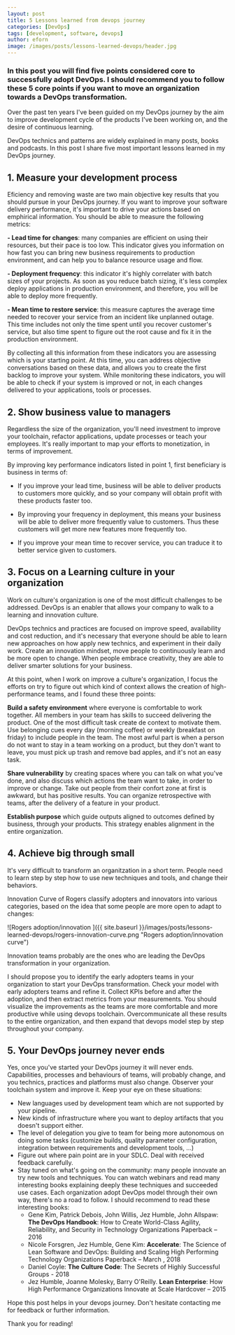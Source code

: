 ```yaml
---
layout: post
title: 5 Lessons learned from devops journey
categories: [DevOps]
tags: [development, software, devops]
author: eforn
image: /images/posts/lessons-learned-devops/header.jpg
---
```


### In this post you will find five points considered core to successfully adopt DevOps. I should recommend you to follow these 5 core points if you want to move an organization towards a DevOps transformation.

Over the past ten years I've been guided on my DevOps journey by the aim to improve development cycle of the products I've been working on, and the desire of continuous learning.

DevOps technics and patterns are widely explained in many posts, books and podcasts. In this post I share five most important lessons learned in my DevOps journey.

## 1. Measure your development process

Eficiency and removing waste are two main objective key results that you should pursue in your DevOps journey. If you want to improve your software delivery performance, it's important to drive your actions based on emphirical information. You should be able to measure the following metrics:

   **- Lead time for changes**: many companies are efficient on using their resources, but their pace is too low. This indicator gives you information on how fast you can bring new business requirements to production environment, and can help you to balance resource usage and flow.

   **- Deployment frequency**: this indicator it's highly correlater with batch sizes of your projects. As soon as you reduce batch sizing, it's less complex deploy applications in production environment, and therefore, you will be able to deploy more frequently.

   **- Mean time to restore service**: this measure captures the average time needed to recover your service from an incident like unplanned outage. This  time includes not only the time spent until you recover customer's service, but also time spent to figure out the root cause and fix it in the production environment.

By collecting all this information from these indicators you are assessing which is your starting point. At this time, you can address objective conversations based on these data, and allows you to create the first backlog to improve your system. While monitoring these indicators, you will be able to check if your system is improved or not, in each changes delivered to your applications, tools or processes.

## 2. Show business value to managers

Regardless the size of the organization, you'll need investment to improve your toolchain, refactor applications, update processes or teach your employees. It's really important to map your efforts to monetization, in terms of improvement.

By improving key performance indicators listed in point 1, first beneficiary is business in terms of:

- If you improve your lead time, business will be able to deliver products to customers more quickly, and so your company will obtain profit with these products faster too.

- By improving your frequency in deployment, this means your business will be able to deliver more frequently value to customers. Thus these customers will get more new features more frequently too.

- If you improve your mean time to recover service, you can traduce it to better service given to customers.

## 3. Focus on a Learning culture in your organization

Work on culture's organization is one of the most difficult challenges to be addressed. DevOps is an enabler that allows your company to walk to a learning and innovation culture.

DevOps technics and practices are focused on improve speed, availability and cost reduction, and it's necessary that everyone should be able to learn new approaches on how apply new technics, and experiment in their daily work. Create an innovation mindset, move people to continuously learn and be more open to change. When people embrace creativity, they are able to deliver smarter solutions for your business.

At this point, when I work on improve a culture's organization, I focus the efforts on try to figure out which kind of context allows the creation of high-performance teams, and I found these three points:

**Build a safety environment** where everyone is comfortable to work together. All members in your team has skills to succeed delivering the product. One of the most difficult task create de context to motivate them. Use belonging cues every day (morning coffee) or weekly (breakfast on friday)  to include people in the team. The most awful part is when a person do not want to stay in a team working on a product, but they don't want to leave, you must pick up trash and remove bad apples, and it's not an easy task.

**Share vulnerability** by creating spaces where you can talk on what you've done, and also discuss which actions the team want to take, in order to improve or change. Take out people from their confort zone at first is awkward, but has positive results. You can organize retrospective with teams, after the delivery of a feature in your product.

**Establish purpose** which guide outputs aligned to outcomes defined by business, through your products. This strategy enables alignment in the entire organization.

## 4. Achieve big through small

It's very difficult to transform an organitzation in a short term. People need to learn step by step how to use new techniques and tools, and change their behaviors.

Innovation Curve of Rogers classify adopters and innovators into various categories, based on the idea that some people are more open to adapt to changes:

![Rogers adoption/innovation ]({{ site.baseurl }}/images/posts/lessons-learned-devops/rogers-innovation-curve.png "Rogers adoption/innovation curve")

Innovation teams probably are the ones who are leading the DevOps transformation in your organization.

I should propose you to identify the early adopters teams in your organization to start your DevOps transformation. Check your model with early adopters teams and refine it.  Collect KPIs before and after the adoption, and then extract metrics from your measurements. You should visualize the improvements as the teams are more comfortable and more productive while using devops toolchain. Overcommunicate all these results to the entire organization, and then expand that devops model step by step throughout your company. 

## 5. Your DevOps journey never ends

Yes, once you've started your DevOps journey it will never ends. Capabilities, processes and behaviours of teams, will probably change, and you technics, practices and platforms must also change. Observer your toolchain system and improve it. Keep your eye on these situations:
 + New languages used by development team which are not supported by your pipeline.
 + New kinds of infrastructure where you want to deploy artifacts that you doesn't support either.
 + The level of delegation you give to team for being more autonomous on doing some tasks (customize builds, quality parameter configuration, integration between requirements and development tools, ...)
 + Figure out where pain point are in your SDLC. Deal with received feedback carefully.
 + Stay tuned on what's going on the community: many people innovate an try new tools and techniques. You can watch webinars and read many interesting books explaining deeply these techniques and succeeded use cases. Each organization adopt DevOps model through their own way, there's no a road to follow. I should recommend to read these interesting books:
   - Gene Kim, Patrick Debois, John Willis, Jez Humble, John Allspaw: **The DevOps Handbook**: How to Create World-Class Agility, Reliability, and Security in Technology Organizations Paperback – 2016
   - Nicole Forsgren, Jez Humble, Gene Kim: **Accelerate**: The Science of Lean Software and DevOps: Building and Scaling High Performing Technology Organizations Paperback – March , 2018
   - Daniel Coyle: **The Culture Code**: The Secrets of Highly Successful Groups - 2018
   - Jez Humble, Joanne Molesky, Barry O'Reilly. **Lean Enterprise**: How High Performance Organizations Innovate at Scale Hardcover – 2015

Hope this post helps in your devops journey. Don't hesitate contacting me for feedback or further information.

Thank you for reading!